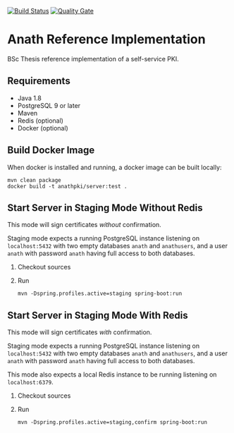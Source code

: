 [![Build Status](https://travis-ci.org/AnathPKI/anath-server.svg?branch=master)](https://travis-ci.org/AnathPKI/anath-server) [![Quality Gate](https://sonarcloud.io/api/project_badges/measure?project=ch.zhaw.ba%3Aanath-server&metric=alert_status)](https://sonarcloud.io/dashboard?id=ch.zhaw.ba%3Aanath-server)

Anath Reference Implementation
===

BSc Thesis reference implementation of a self-service PKI.
 

Requirements
---

* Java 1.8
* PostgreSQL 9 or later
* Maven
* Redis (optional)
* Docker (optional)

Build Docker Image
---

When docker is installed and running, a docker image can be built locally:

    mvn clean package
    docker build -t anathpki/server:test .

Start Server in Staging Mode Without Redis
---

This mode will sign certificates _without_ confirmation.

Staging mode expects a running PostgreSQL instance listening on `localhost:5432` with two empty databases `anath` and 
`anathusers`, and a user `anath` with password `anath` having full access to both databases.

1. Checkout sources
1. Run

       mvn -Dspring.profiles.active=staging spring-boot:run
       
Start Server in Staging Mode With Redis
---

This mode will sign certificates _with_ confirmation.

Staging mode expects a running PostgreSQL instance listening on `localhost:5432` with two empty databases `anath` and 
`anathusers`, and a user `anath` with password `anath` having full access to both databases.

This mode also expects a local Redis instance to be running listening on `localhost:6379`.

1. Checkout sources
1. Run

       mvn -Dspring.profiles.active=staging,confirm spring-boot:run